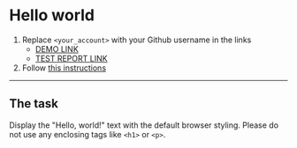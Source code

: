 # Hello world
1. Replace `<your_account>` with your Github username in the links
    - [DEMO LINK](https://mpone.github.io/layout_hello-world/) <br>
    - [TEST REPORT LINK](https://mpone.github.io/layout_hello-world/report/html_report/)
2. Follow [this instructions](https://mate-academy.github.io/layout_task-guideline/)
___

## The task 
Display the "Hello, world!" text with the default browser styling. Please do not 
use any enclosing tags like `<h1>` or `<p>`.

